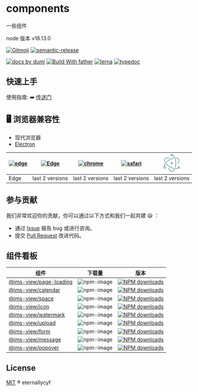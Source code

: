 # components

一些组件

node 版本 v18.13.0

[![Gitmoji][gitmoji]][gitmoji-url] [![semantic-release][semantic-release]][semantic-release-repo]

[![ docs by dumi][dumi-url]](https://d.umijs.org/) [![Build With father][father-url]](https://github.com/umijs/father/) [![lerna](https://img.shields.io/badge/maintained%20with-lerna-cc00ff.svg)][lerna-url] [![typedoc](https://img.shields.io/badge/API%20by-typedoc-9600ff.svg)](https://typedoc.org/)

<!-- umi url -->

[lerna-url]: https://lernajs.io/
[dumi-url]: https://img.shields.io/badge/docs%20by-dumi-blue
[father-url]: https://img.shields.io/badge/build%20with-father-028fe4.svg

<!-- badage url -->

[gitmoji]: https://img.shields.io/badge/Gitmoji-%20😜%20😍-FFDD67.svg
[gitmoji-url]: https://gitmoji.carloscuesta.me/
[semantic-release]: https://img.shields.io/badge/%20%20%F0%9F%93%A6%F0%9F%9A%80-semantic--release-e10079.svg
[semantic-release-repo]: https://github.com/semantic-release/semantic-release

## 快速上手

使用指南: ➡️ [传送门](https://components-eternallycyf.vercel.app/)

## 🖥 浏览器兼容性

- 现代浏览器
- [Electron](https://www.electronjs.org/)

| [![edge](https://raw.githubusercontent.com/alrra/browser-logos/master/src/edge/edge_48x48.png)](http://godban.github.io/browsers-support-badges/) | [![Edge](https://raw.githubusercontent.com/alrra/browser-logos/master/src/firefox/firefox_48x48.png)](http://godban.github.io/browsers-support-badges/) | [![chrome](https://raw.githubusercontent.com/alrra/browser-logos/master/src/chrome/chrome_48x48.png)](http://godban.github.io/browsers-support-badges/) | [![safari](https://raw.githubusercontent.com/alrra/browser-logos/master/src/safari/safari_48x48.png)](http://godban.github.io/browsers-support-badges/) | [![electron_48x48](https://raw.githubusercontent.com/alrra/browser-logos/master/src/electron/electron_48x48.png)](http://godban.github.io/browsers-support-badges/) |
| ------------------------------------------------------------------------------------------------------------------------------------------------- | ------------------------------------------------------------------------------------------------------------------------------------------------------- | ------------------------------------------------------------------------------------------------------------------------------------------------------- | ------------------------------------------------------------------------------------------------------------------------------------------------------- | ------------------------------------------------------------------------------------------------------------------------------------------------------------------- |
| Edge                                                                                                                                              | last 2 versions                                                                                                                                         | last 2 versions                                                                                                                                         | last 2 versions                                                                                                                                         | last 2 versions                                                                                                                                                     |

## 参与贡献

我们非常欢迎你的贡献，你可以通过以下方式和我们一起共建 😃 ：

- 通过 [Issue](https://github.com/eternallycyf/components/issues) 报告 bug 或进行咨询。
- 提交 [Pull Request](https://github.com/eternallycyf/components/pulls) 改进代码。

## 组件看板

| 组件                                                                           | 下载量                                                                                                              | 版本                                                                                           |
| ------------------------------------------------------------------------------ | ------------------------------------------------------------------------------------------------------------------- | ---------------------------------------------------------------------------------------------- |
| [@ims-view/page-loading](https://www.npmjs.com/package/@ims-view/page-loading) | ![npm-image](http://img.shields.io/npm/v/@ims-view/page-loading.svg?style=flat-square&color=deepgreen&label=latest) | [![NPM downloads][@ims-view/page-loading-download-image]][@ims-view/page-loading-download-url] |
| [@ims-view/calendar](https://www.npmjs.com/package/@ims-view/calendar)         | ![npm-image](http://img.shields.io/npm/v/@ims-view/calendar.svg?style=flat-square&color=deepgreen&label=latest)     | [![NPM downloads][@ims-view/calendar-download-image]][@ims-view/calendar-download-url]         |
| [@ims-view/space](https://www.npmjs.com/package/@ims-view/space)               | ![npm-image](http://img.shields.io/npm/v/@ims-view/space.svg?style=flat-square&color=deepgreen&label=latest)        | [![NPM downloads][@ims-view/space-download-image]][@ims-view/space-download-url]               |
| [@ims-view/icon](https://www.npmjs.com/package/@ims-view/icon)                 | ![npm-image](http://img.shields.io/npm/v/@ims-view/icon.svg?style=flat-square&color=deepgreen&label=latest)         | [![NPM downloads][@ims-view/icon-download-image]][@ims-view/icon-download-url]                 |
| [@ims-view/watermark](https://www.npmjs.com/package/@ims-view/watermark)       | ![npm-image](http://img.shields.io/npm/v/@ims-view/watermark.svg?style=flat-square&color=deepgreen&label=latest)    | [![NPM downloads][@ims-view/watermark-download-image]][@ims-view/watermark-download-url]       |
| [@ims-view/upload](https://www.npmjs.com/package/@ims-view/upload)             | ![npm-image](http://img.shields.io/npm/v/@ims-view/upload.svg?style=flat-square&color=deepgreen&label=latest)       | [![NPM downloads][@ims-view/upload-download-image]][@ims-view/upload-download-url]             |
| [@ims-view/form](https://www.npmjs.com/package/@ims-view/form)                 | ![npm-image](http://img.shields.io/npm/v/@ims-view/form.svg?style=flat-square&color=deepgreen&label=latest)         | [![NPM downloads][@ims-view/form-download-image]][@ims-view/form-download-url]                 |
| [@ims-view/message](https://www.npmjs.com/package/@ims-view/message)           | ![npm-image](http://img.shields.io/npm/v/@ims-view/message.svg?style=flat-square&color=deepgreen&label=latest)      | [![NPM downloads][@ims-view/message-download-image]][@ims-view/message-download-url]           |
| [@ims-view/popover](https://www.npmjs.com/package/@ims-view/popover)           | ![npm-image](http://img.shields.io/npm/v/@ims-view/popover.svg?style=flat-square&color=deepgreen&label=latest)      | [![NPM downloads][@ims-view/popover-download-image]][@ims-view/popover-download-url]           |

[@ims-view/page-loading-download-url]: https://npmjs.org/package/@ims-view/page-loading
[@ims-view/page-loading-download-image]: https://img.shields.io/npm/dm/@ims-view/page-loading.svg?style=flat-square
[@ims-view/calendar-download-url]: https://npmjs.org/package/@ims-view/calendar
[@ims-view/calendar-download-image]: https://img.shields.io/npm/dm/@ims-view/calendar.svg?style=flat-square
[@ims-view/space-download-url]: https://npmjs.org/package/@ims-view/space
[@ims-view/space-download-image]: https://img.shields.io/npm/dm/@ims-view/space.svg?style=flat-square
[@ims-view/icon-download-url]: https://npmjs.org/package/@ims-view/icon
[@ims-view/icon-download-image]: https://img.shields.io/npm/dm/@ims-view/icon.svg?style=flat-square
[@ims-view/watermark-download-url]: https://npmjs.org/package/@ims-view/watermark
[@ims-view/watermark-download-image]: https://img.shields.io/npm/dm/@ims-view/watermark.svg?style=flat-square
[@ims-view/upload-download-url]: https://npmjs.org/package/@ims-view/upload
[@ims-view/upload-download-image]: https://img.shields.io/npm/dm/@ims-view/upload.svg?style=flat-square
[@ims-view/form-download-url]: https://npmjs.org/package/@ims-view/form
[@ims-view/form-download-image]: https://img.shields.io/npm/dm/@ims-view/form.svg?style=flat-square
[@ims-view/message-download-url]: https://npmjs.org/package/@ims-view/message
[@ims-view/message-download-image]: https://img.shields.io/npm/dm/@ims-view/message.svg?style=flat-square
[@ims-view/popover-download-url]: https://npmjs.org/package/@ims-view/popover
[@ims-view/popover-download-image]: https://img.shields.io/npm/dm/@ims-view/popover.svg?style=flat-square

## License

[MIT](./LICENSE) ® eternallycyf
